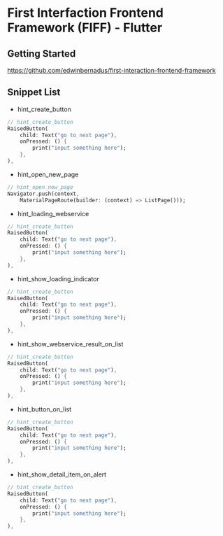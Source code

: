 # First Interfaction Frontend Framework (FIFF) - Flutter

## Getting Started
https://github.com/edwinbernadus/first-interaction-frontend-framework


## Snippet List
- hint_create_button
````dart
// hint_create_button
RaisedButton(
    child: Text("go to next page"),
    onPressed: () {
        print("input something here");
    },
),
````
- hint_open_new_page
````dart
// hint_open_new_page
Navigator.push(context,
    MaterialPageRoute(builder: (context) => ListPage()));
````
- hint_loading_webservice
````dart
// hint_create_button
RaisedButton(
    child: Text("go to next page"),
    onPressed: () {
        print("input something here");
    },
),
````
- hint_show_loading_indicator
````dart
// hint_create_button
RaisedButton(
    child: Text("go to next page"),
    onPressed: () {
        print("input something here");
    },
),
````
- hint_show_webservice_result_on_list
````dart
// hint_create_button
RaisedButton(
    child: Text("go to next page"),
    onPressed: () {
        print("input something here");
    },
),
````
- hint_button_on_list
````dart
// hint_create_button
RaisedButton(
    child: Text("go to next page"),
    onPressed: () {
        print("input something here");
    },
),
````
- hint_show_detail_item_on_alert
````dart
// hint_create_button
RaisedButton(
    child: Text("go to next page"),
    onPressed: () {
        print("input something here");
    },
),
````